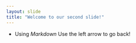 ```yaml
---
layout: slide
title: "Welcome to our second slide!"
---
```

- Using *Markdown*
Use the left arrow to go back!
